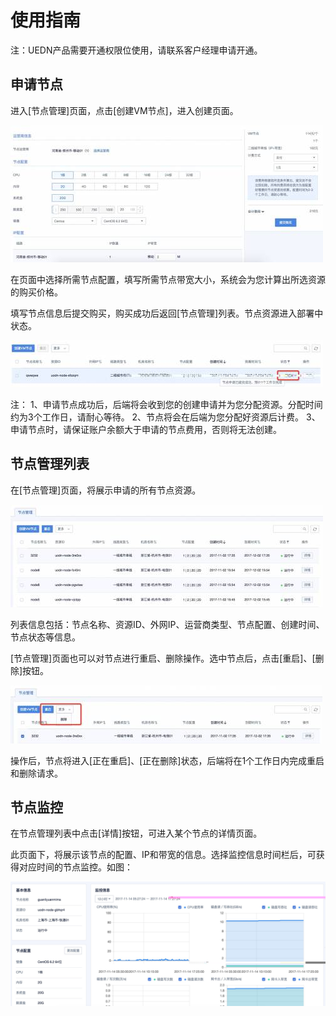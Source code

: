 # 使用指南



注：UEDN产品需要开通权限位使用，请联系客户经理申请开通。

## 申请节点

进入\[节点管理\]页面，点击\[创建VM节点\]，进入创建页面。

![](/images/创建节点.jpg)

在页面中选择所需节点配置，填写所需节点带宽大小，系统会为您计算出所选资源的购买价格。

填写节点信息后提交购买，购买成功后返回\[节点管理\]列表。节点资源进入部署中状态。

![](/images/返回列表.jpg)

注：
1、申请节点成功后，后端将会收到您的创建申请并为您分配资源。分配时间约为3个工作日，请耐心等待。
2、节点将会在后端为您分配好资源后计费。
3、申请节点时，请保证账户余额大于申请的节点费用，否则将无法创建。

## 节点管理列表

在\[节点管理\]页面，将展示申请的所有节点资源。

![](/images/节点管理.jpg)

列表信息包括：节点名称、资源ID、外网IP、运营商类型、节点配置、创建时间、节点状态等信息。

\[节点管理\]页面也可以对节点进行重启、删除操作。选中节点后，点击\[重启\]、\[删除\]按钮。

![](/images/重启删除节点.jpg)

操作后，节点将进入\[正在重启\]、\[正在删除\]状态，后端将在1个工作日内完成重启和删除请求。

## 节点监控

在节点管理列表中点击\[详情\]按钮，可进入某个节点的详情页面。

此页面下，将展示该节点的配置、IP和带宽的信息。选择监控信息时间栏后，可获得对应时间的节点监控。如图：

![](/images/节点详情.jpg)
